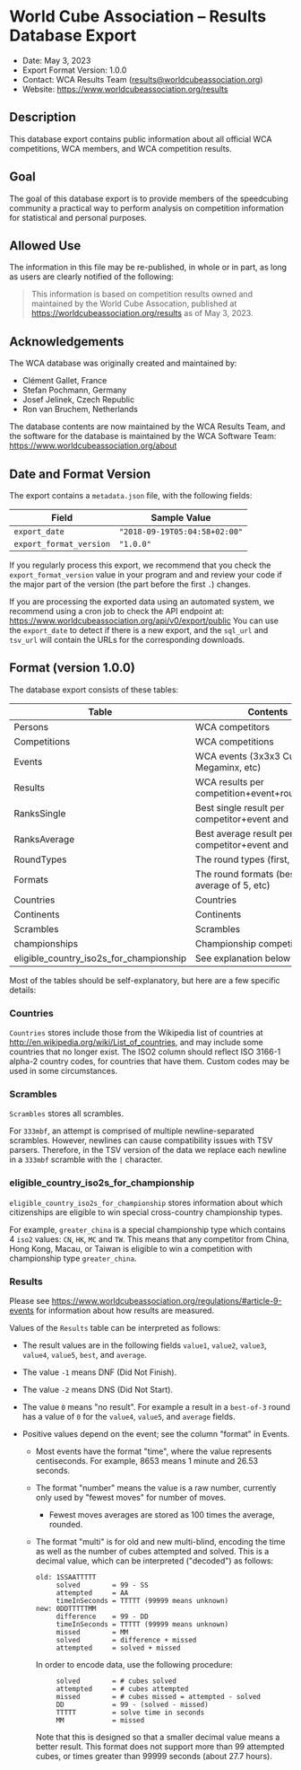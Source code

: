 # World Cube Association – Results Database Export

- Date: May 3, 2023
- Export Format Version: 1.0.0
- Contact: WCA Results Team (results@worldcubeassociation.org)
- Website: https://www.worldcubeassociation.org/results

## Description

This database export contains public information about all official WCA
competitions, WCA members, and WCA competition results.

## Goal

The goal of this database export is to provide members of the speedcubing
community a practical way to perform analysis on competition information for
statistical and personal purposes.

## Allowed Use

The information in this file may be re-published, in whole or in part, as long
as users are clearly notified of the following:

> This information is based on competition results owned and maintained by the
> World Cube Assocation, published at https://worldcubeassociation.org/results
> as of May 3, 2023.

## Acknowledgements

The WCA database was originally created and maintained by:

- Clément Gallet, France
- Stefan Pochmann, Germany
- Josef Jelinek, Czech Republic
- Ron van Bruchem, Netherlands

The database contents are now maintained by the WCA Results Team, and the
software for the database is maintained by the WCA Software Team:
https://www.worldcubeassociation.org/about

## Date and Format Version

The export contains a `metadata.json` file, with the following fields:

| Field                   | Sample Value                  |
| ----------------------- | ----------------------------- |
| `export_date`           | `"2018-09-19T05:04:58+02:00"` |
| `export_format_version` | `"1.0.0"`                     |

If you regularly process this export, we recommend that you check the
`export_format_version` value in your program and and review your code if the
major part of the version (the part before the first `.`) changes.

If you are processing the exported data using an automated system, we recommend
using a cron job to check the API endpoint at:
https://www.worldcubeassociation.org/api/v0/export/public
You can use the `export_date` to detect if there is a new export, and the
`sql_url` and `tsv_url` will contain the URLs for the corresponding downloads.

## Format (version 1.0.0)

The database export consists of these tables:

| Table                                   | Contents                                           |
| --------------------------------------- | -------------------------------------------------- |
| Persons                                 | WCA competitors                                    |
| Competitions                            | WCA competitions                                   |
| Events                                  | WCA events (3x3x3 Cube, Megaminx, etc)             |
| Results                                 | WCA results per competition+event+round+person     |
| RanksSingle                             | Best single result per competitor+event and ranks  |
| RanksAverage                            | Best average result per competitor+event and ranks |
| RoundTypes                              | The round types (first, final, etc)                |
| Formats                                 | The round formats (best of 3, average of 5, etc)   |
| Countries                               | Countries                                          |
| Continents                              | Continents                                         |
| Scrambles                               | Scrambles                                          |
| championships                           | Championship competitions                          |
| eligible_country_iso2s_for_championship | See explanation below                              |

Most of the tables should be self-explanatory, but here are a few specific details:

### Countries

`Countries` stores include those from the Wikipedia list of countries at
http://en.wikipedia.org/wiki/List_of_countries, and may include some countries
that no longer exist. The ISO2 column should reflect ISO 3166-1 alpha-2
country codes, for countries that have them. Custom codes may be used in some
circumstances.

### Scrambles

`Scrambles` stores all scrambles.

For `333mbf`, an attempt is comprised of multiple newline-separated scrambles.
However, newlines can cause compatibility issues with TSV parsers. Therefore, in
the TSV version of the data we replace each newline in a `333mbf` scramble with
the `|` character.

### eligible_country_iso2s_for_championship

`eligible_country_iso2s_for_championship` stores information about which
citizenships are eligible to win special cross-country championship types.

For example, `greater_china` is a special championship type which contains 4
`iso2` values: `CN`, `HK`, `MC` and `TW`. This means that any competitor from
China, Hong Kong, Macau, or Taiwan is eligible to win a competition with
championship type `greater_china`.

### Results

Please see https://www.worldcubeassociation.org/regulations/#article-9-events
for information about how results are measured.

Values of the `Results` table can be interpreted as follows:

- The result values are in the following fields `value1`, `value2`, `value3`, `value4`, `value5`,
  `best`, and `average`.
- The value `-1` means DNF (Did Not Finish).
- The value `-2` means DNS (Did Not Start).
- The value `0` means "no result". For example a result in a `best-of-3` round
  has a value of `0` for the `value4`, `value5`, and `average` fields.
- Positive values depend on the event; see the column "format" in Events.

  - Most events have the format "time", where the value represents centiseconds.
    For example, 8653 means 1 minute and 26.53 seconds.
  - The format "number" means the value is a raw number, currently only used by
    "fewest moves" for number of moves.
    - Fewest moves averages are stored as 100 times the average, rounded.
  - The format "multi" is for old and new multi-blind, encoding the time as well
    as the number of cubes attempted and solved. This is a decimal value,
    which can be interpreted ("decoded") as follows:

        old: 1SSAATTTTT
             solved        = 99 - SS
             attempted     = AA
             timeInSeconds = TTTTT (99999 means unknown)
        new: 0DDTTTTTMM
             difference    = 99 - DD
             timeInSeconds = TTTTT (99999 means unknown)
             missed        = MM
             solved        = difference + missed
             attempted     = solved + missed

    In order to encode data, use the following procedure:

             solved        = # cubes solved
             attempted     = # cubes attempted
             missed        = # cubes missed = attempted - solved
             DD            = 99 - (solved - missed)
             TTTTT         = solve time in seconds
             MM            = missed

    Note that this is designed so that a smaller decimal value means a better
    result. This format does not support more than 99 attempted cubes, or times
    greater than 99999 seconds (about 27.7 hours).
